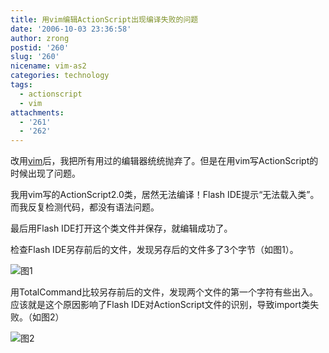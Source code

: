 ```yaml
---
title: 用vim编辑ActionScript出现编译失败的问题
date: '2006-10-03 23:36:58'
author: zrong
postid: '260'
slug: '260'
nicename: vim-as2
categories: technology
tags:
  - actionscript
  - vim
attachments:
  - '261'
  - '262'
---
```


改用[vim](http://www.vim.org/)后，我把所有用过的编辑器统统抛弃了。但是在用vim写ActionScript的时候出现了问题。

我用vim写的ActionScript2.0类，居然无法编译！Flash IDE提示“无法载入类”。而我反复检测代码，都没有语法问题。  

最后用Flash IDE打开这个类文件并保存，就编辑成功了。  

检查Flash IDE另存前后的文件，发现另存后的文件多了3个字节（如图1）。  

![图1](/uploads/2006/10/vim-as-1.png)

用TotalCommand比较另存前后的文件，发现两个文件的第一个字符有些出入。应该就是这个原因影响了Flash IDE对ActionScript文件的识别，导致import类失败。（如图2）  

![图2](/uploads/2006/10/vim-as-2.png)
